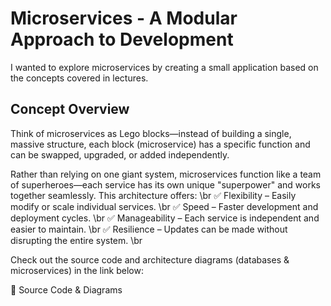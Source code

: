 # Microservices - A Modular Approach to Development # 
I wanted to explore microservices by creating a small application based on the concepts covered in lectures.

## Concept Overview ## 
Think of microservices as Lego blocks—instead of building a single, massive structure, each block (microservice) has a specific function and can be swapped, upgraded, or added independently.

Rather than relying on one giant system, microservices function like a team of superheroes—each service has its own unique "superpower" and works together seamlessly. This architecture offers: \br
✅ Flexibility – Easily modify or scale individual services. \br
✅ Speed – Faster development and deployment cycles. \br
✅ Manageability – Each service is independent and easier to maintain. \br
✅ Resilience – Updates can be made without disrupting the entire system. \br

Check out the source code and architecture diagrams (databases & microservices) in the link below:

🔗 Source Code & Diagrams
